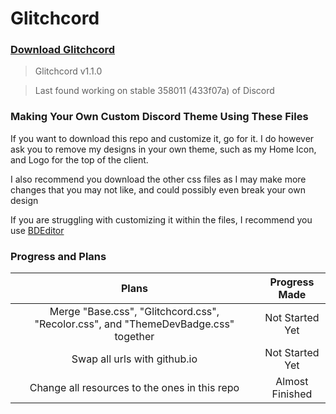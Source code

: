 # Glitchcord

### [Download Glitchcord](https://gavcreator.github.io/Glitchcord/Glitchcord-Theme.css)
> Glitchcord v1.1.0

> Last found working on stable 358011 (433f07a) of Discord

### Making Your Own Custom Discord Theme Using These Files
If you want to download this repo and customize it, go for it. I do however ask you to remove my designs in your own theme, such as my Home Icon, and Logo for the top of the client.

I also recommend you download the other css files as I may make more changes that you may not like, and could possibly even break your own design

If you are struggling with customizing it within the files, I recommend you use [BDEditor](https://bdeditor.dev/)

### Progress and Plans

| Plans                                                                               | Progress Made     |
|:-----------------------------------------------------------------------------------:|:-----------------:|
| Merge "Base.css", "Glitchcord.css", "Recolor.css", and "ThemeDevBadge.css" together | Not Started Yet   |
| Swap all urls with github.io                                                        | Not Started Yet   |
| Change all resources to the ones in this repo                                       | Almost Finished   |
